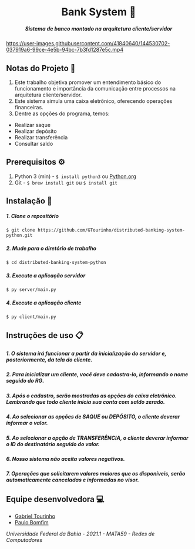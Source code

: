 # <div align="center">Bank System 🏦</div>

##### <div align="center">Sistema de banco montado na arquitetura cliente/servidor </div>

https://user-images.githubusercontent.com/41840640/144530702-037919a6-99ce-4e5b-94bc-7b3fd1287e5c.mp4

## Notas do Projeto 📜

1. Este trabalho objetiva promover um entendimento básico do funcionamento e importância da comunicação entre processos na arquitetura cliente/servidor.
2. Este sistema simula uma caixa eletrônico, oferecendo operações financeiras.
3. Dentre as opções do programa, temos:
- Realizar saque 
- Realizar depósito
- Realizar transferência
- Consultar saldo

## Prerequisitos ⚙️

1. Python 3 (min) - ```$ install python3``` ou [Python.org](https://www.python.org/downloads/)
2. Git - ```$ brew install git``` ou ```$ install git```


## Instalação 📌


##### 1. Clone o repositório

```$ git clone https://github.com/GTourinho/distributed-banking-system-python.git  ```

##### 2. Mude para o diretório de trabalho

```$ cd distributed-banking-system-python ```

##### 3. Execute a aplicação servidor

```$ py server/main.py  ```

##### 4. Execute a aplicação cliente

```$ py client/main.py  ```


## Instruções de uso 📋


##### 1. O sistema irá funcionar a partir da inicialização do servidor e, posteriormente, da tela do cliente.
##### 2. Para inicializar um cliente, você deve cadastra-lo, informando o nome seguido do RG.
##### 3. Após o cadastro, serão mostradas as opções do caixa eletrônico. Lembrando que todo cliente inicia sua conta com saldo zerado.
##### 4. Ao selecionar as opções de SAQUE ou DEPÓSITO, o cliente deverar informar o valor. 
##### 5. Ao selecionar a opção de TRANSFERÊNCIA, o cliente deverar informar o ID do destinatário seguido do valor. 
##### 6. Nosso sistema não aceita valores negativos.
##### 7. Operações que solicitarem valores maiores que os disponíveis, serão automaticamente canceladas e informadas no visor.


## Equipe desenvolvedora 💻

- [Gabriel Tourinho](https://github.com/GTourinho/)
- [Paulo Bomfim](https://github.com/phbomfim/)

*Universidade Federal da Bahia - 2021.1 - MATA59 - Redes de Computadores*
